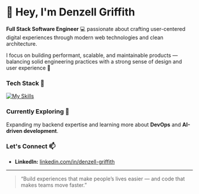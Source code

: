 # 👋 Hey, I'm Denzell Griffith

**Full Stack Software Engineer** 💻 passionate about crafting user-centered digital experiences through modern web technologies and clean architecture.

I focus on building performant, scalable, and maintainable products — balancing solid engineering practices with a strong sense of design and user experience 🚀

### Tech Stack 🧠
[![My Skills](https://skillicons.dev/icons?i=ts,javascript,java&theme=dark,php&theme=dark,html,css,react&theme=dark,nextjs&theme=dark,angular&theme=dark,tailwind&theme=dark,nodejs&theme=dark,express&theme=dark,laravel&theme=dark,spring&theme=dark,mysql&theme=dark,postgres&theme=dark,mongodb,docker,azure&theme=dark,githubactions&theme=dark,figma,postman,git,vite&theme=dark,md&theme=dark,npm&theme=light)](https://skillicons.dev)

### Currently Exploring 🌱
Expanding my backend expertise and learning more about **DevOps** and **AI-driven development**.

### Let's Connect 📫
- **LinkedIn:** [linkedin.com/in/denzell-griffith](https://www.linkedin.com/in/denzell-griffith/)

---

> “Build experiences that make people’s lives easier — and code that makes teams move faster.”


<!---
dgriffith2023/dgriffith2023 is a ✨ special ✨ repository because its `README.md` (this file) appears on your GitHub profile.
You can click the Preview link to take a look at your changes.
--->
